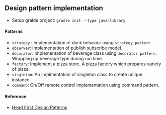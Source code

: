 ## Design pattern implementation

- Setup gralde project: `gradle init --type java-library`

#### Patterns

- `strategy` : Implementation of duck behavior using `strategy pattern`.
- `observer`: Implementation of publish subscribe model.
- `decorator`: Implementation of beverage class using `decorator pattern`. Wrapping up beverage type during run time.
- `factory`: Implement a pizza store. A pizza factory which prepares variety of pizza.
- `singleton`: An implmentation of singleton class to create unique instance.
- `command`: On/Off remote control implementation using command pattern.



#### Reference
- [Head First Design Patterns](http://shop.oreilly.com/product/9780596007126.do)






